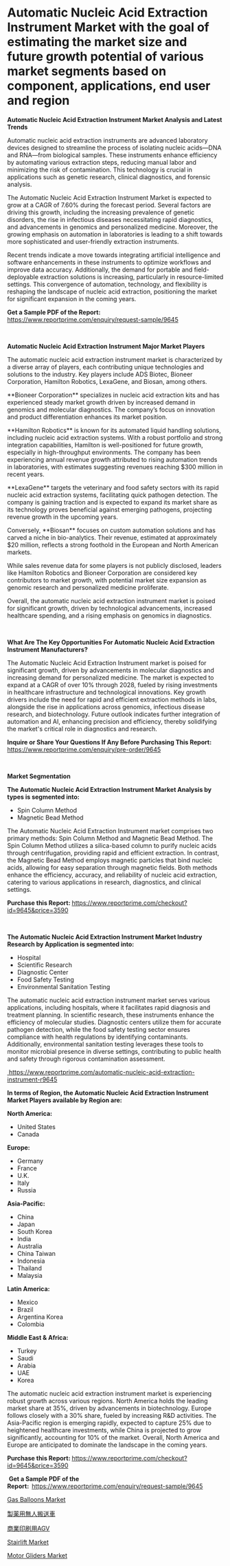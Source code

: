 <p><h1>Automatic Nucleic Acid Extraction Instrument Market with the goal of estimating the market size and future growth potential of various market segments based on component, applications, end user and region</h1></p><p><strong>Automatic Nucleic Acid Extraction Instrument Market Analysis and Latest Trends</strong></p>
<p><p>Automatic nucleic acid extraction instruments are advanced laboratory devices designed to streamline the process of isolating nucleic acids—DNA and RNA—from biological samples. These instruments enhance efficiency by automating various extraction steps, reducing manual labor and minimizing the risk of contamination. This technology is crucial in applications such as genetic research, clinical diagnostics, and forensic analysis.</p><p>The Automatic Nucleic Acid Extraction Instrument Market is expected to grow at a CAGR of 7.60% during the forecast period. Several factors are driving this growth, including the increasing prevalence of genetic disorders, the rise in infectious diseases necessitating rapid diagnostics, and advancements in genomics and personalized medicine. Moreover, the growing emphasis on automation in laboratories is leading to a shift towards more sophisticated and user-friendly extraction instruments.</p><p>Recent trends indicate a move towards integrating artificial intelligence and software enhancements in these instruments to optimize workflows and improve data accuracy. Additionally, the demand for portable and field-deployable extraction solutions is increasing, particularly in resource-limited settings. This convergence of automation, technology, and flexibility is reshaping the landscape of nucleic acid extraction, positioning the market for significant expansion in the coming years.</p></p>
<p><strong>Get a Sample PDF of the Report:&nbsp;</strong> <a href="https://www.reportprime.com/enquiry/request-sample/9645">https://www.reportprime.com/enquiry/request-sample/9645</a></p>
<p>&nbsp;</p>
<p><strong>Automatic Nucleic Acid Extraction Instrument Major Market Players</strong></p>
<p><p>The automatic nucleic acid extraction instrument market is characterized by a diverse array of players, each contributing unique technologies and solutions to the industry. Key players include ADS Biotec, Bioneer Corporation, Hamilton Robotics, LexaGene, and Biosan, among others.</p><p>**Bioneer Corporation** specializes in nucleic acid extraction kits and has experienced steady market growth driven by increased demand in genomics and molecular diagnostics. The company’s focus on innovation and product differentiation enhances its market position.</p><p>**Hamilton Robotics** is known for its automated liquid handling solutions, including nucleic acid extraction systems. With a robust portfolio and strong integration capabilities, Hamilton is well-positioned for future growth, especially in high-throughput environments. The company has been experiencing annual revenue growth attributed to rising automation trends in laboratories, with estimates suggesting revenues reaching $300 million in recent years.</p><p>**LexaGene** targets the veterinary and food safety sectors with its rapid nucleic acid extraction systems, facilitating quick pathogen detection. The company is gaining traction and is expected to expand its market share as its technology proves beneficial against emerging pathogens, projecting revenue growth in the upcoming years.</p><p>Conversely, **Biosan** focuses on custom automation solutions and has carved a niche in bio-analytics. Their revenue, estimated at approximately $20 million, reflects a strong foothold in the European and North American markets.</p><p>While sales revenue data for some players is not publicly disclosed, leaders like Hamilton Robotics and Bioneer Corporation are considered key contributors to market growth, with potential market size expansion as genomic research and personalized medicine proliferate.</p><p>Overall, the automatic nucleic acid extraction instrument market is poised for significant growth, driven by technological advancements, increased healthcare spending, and a rising emphasis on genomics in diagnostics.</p></p>
<p>&nbsp;</p>
<p><strong>What Are The Key Opportunities For Automatic Nucleic Acid Extraction Instrument Manufacturers?</strong></p>
<p><p>The Automatic Nucleic Acid Extraction Instrument market is poised for significant growth, driven by advancements in molecular diagnostics and increasing demand for personalized medicine. The market is expected to expand at a CAGR of over 10% through 2028, fueled by rising investments in healthcare infrastructure and technological innovations. Key growth drivers include the need for rapid and efficient extraction methods in labs, alongside the rise in applications across genomics, infectious disease research, and biotechnology. Future outlook indicates further integration of automation and AI, enhancing precision and efficiency, thereby solidifying the market's critical role in diagnostics and research.</p></p>
<p><strong>Inquire or Share Your Questions If Any Before Purchasing This Report:</strong> <a href="https://www.reportprime.com/enquiry/pre-order/9645">https://www.reportprime.com/enquiry/pre-order/9645</a></p>
<p>&nbsp;</p>
<p><strong>Market Segmentation</strong></p>
<p><strong>The Automatic Nucleic Acid Extraction Instrument Market Analysis by types is segmented into:</strong></p>
<p><ul><li>Spin Column Method</li><li>Magnetic Bead Method</li></ul></p>
<p><p>The Automatic Nucleic Acid Extraction Instrument market comprises two primary methods: Spin Column Method and Magnetic Bead Method. The Spin Column Method utilizes a silica-based column to purify nucleic acids through centrifugation, providing rapid and efficient extraction. In contrast, the Magnetic Bead Method employs magnetic particles that bind nucleic acids, allowing for easy separation through magnetic fields. Both methods enhance the efficiency, accuracy, and reliability of nucleic acid extraction, catering to various applications in research, diagnostics, and clinical settings.</p></p>
<p><strong>Purchase this Report:&nbsp;</strong><a href="https://www.reportprime.com/checkout?id=9645&price=3590">https://www.reportprime.com/checkout?id=9645&price=3590</a></p>
<p>&nbsp;</p>
<p><strong>The Automatic Nucleic Acid Extraction Instrument Market Industry Research by Application is segmented into:</strong></p>
<p><ul><li>Hospital</li><li>Scientific Research</li><li>Diagnostic Center</li><li>Food Safety Testing</li><li>Environmental Sanitation Testing</li></ul></p>
<p><p>The automatic nucleic acid extraction instrument market serves various applications, including hospitals, where it facilitates rapid diagnosis and treatment planning. In scientific research, these instruments enhance the efficiency of molecular studies. Diagnostic centers utilize them for accurate pathogen detection, while the food safety testing sector ensures compliance with health regulations by identifying contaminants. Additionally, environmental sanitation testing leverages these tools to monitor microbial presence in diverse settings, contributing to public health and safety through rigorous contamination assessment.</p></p>
<p><a href="https://www.reportprime.com/automatic-nucleic-acid-extraction-instrument-r9645">&nbsp;https://www.reportprime.com/automatic-nucleic-acid-extraction-instrument-r9645</a></p>
<p><strong>In terms of Region, the Automatic Nucleic Acid Extraction Instrument Market Players available by Region are:</strong></p>
<p>
    <p> <strong> North America: </strong>
        <ul>
            <li>United States</li>
            <li>Canada</li>
        </ul>
        </p> 
    <p> <strong> Europe: </strong>
        <ul>
            <li>Germany</li>
            <li>France</li>
            <li>U.K.</li>
            <li>Italy</li>
            <li>Russia</li>
        </ul>
        </p> 
    <p> <strong> Asia-Pacific: </strong>
        <ul>
            <li>China</li>
            <li>Japan</li>
            <li>South Korea</li>
            <li>India</li>
            <li>Australia</li>
            <li>China Taiwan</li>
            <li>Indonesia</li>
            <li>Thailand</li>
            <li>Malaysia</li>
        </ul>
        </p> 
    <p> <strong> Latin America: </strong>
        <ul>
            <li>Mexico</li>
            <li>Brazil</li>
            <li>Argentina Korea</li>
            <li>Colombia</li>
        </ul>
        </p> 
    <p> <strong> Middle East & Africa: </strong>
        <ul>
            <li>Turkey</li>
            <li>Saudi</li>
            <li>Arabia</li>
            <li>UAE</li>
            <li>Korea</li>
        </ul>
    </p>
    </p>
<p><p>The automatic nucleic acid extraction instrument market is experiencing robust growth across various regions. North America holds the leading market share at 35%, driven by advancements in biotechnology. Europe follows closely with a 30% share, fueled by increasing R&D activities. The Asia-Pacific region is emerging rapidly, expected to capture 25% due to heightened healthcare investments, while China is projected to grow significantly, accounting for 10% of the market. Overall, North America and Europe are anticipated to dominate the landscape in the coming years.</p></p>
<p><strong>Purchase this Report: </strong><a href="https://www.reportprime.com/checkout?id=9645&price=3590">https://www.reportprime.com/checkout?id=9645&price=3590</a></p>
<p>&nbsp;<strong>Get a Sample PDF of the Report:&nbsp;&nbsp;</strong><a href="https://www.reportprime.com/enquiry/request-sample/9645">https://www.reportprime.com/enquiry/request-sample/9645</a></p>
<p><strong></strong></p>
<p><p><a href="https://medium.com/@amandawbrown02/the-global-market-overview-of-the-gas-balloons-market-provides-a-unique-perspective-on-the-key-b991e1556de5">Gas Balloons Market</a></p><p><a href="https://medium.com/@jessicagtk0/pharmaceutical-agv-market-%E3%81%AE%E3%82%B0%E3%83%AD%E3%83%BC%E3%83%90%E3%83%AB%E5%B8%82%E5%A0%B4%E6%A6%82%E8%A6%81%E3%81%AF-%E4%B8%96%E7%95%8C%E3%81%8A%E3%82%88%E3%81%B3%E4%B8%BB%E8%A6%81%E5%B8%82%E5%A0%B4%E3%81%AB%E3%81%8A%E3%81%91%E3%82%8B%E6%A5%AD%E7%95%8C%E3%81%AB%E5%BD%B1%E9%9F%BF%E3%82%92%E4%B8%8E%E3%81%88%E3%82%8B%E4%B8%BB%E8%A6%81%E3%81%AA%E3%83%88%E3%83%AC%E3%83%B3%E3%83%89%E3%81%AB%E3%81%A4%E3%81%84%E3%81%A6-%E7%8B%AC%E8%87%AA%E3%81%AE%E8%A6%96%E7%82%B9%E3%82%92%E6%8F%90%E4%BE%9B%E3%81%97%E3%81%BE%E3%81%99-1048cc0b442a">製薬用無人搬送車</a></p><p><a href="https://medium.com/@jessicagtk0/commercial-printing-agv-market-%E3%81%AF-%E3%82%B3%E3%82%B9%E3%83%88%E7%AE%A1%E7%90%86%E3%81%A8%E5%8A%B9%E7%8E%87%E5%90%91%E4%B8%8A%E3%82%92%E5%84%AA%E5%85%88%E3%81%97%E3%81%BE%E3%81%99-%E3%81%95%E3%82%89%E3%81%AB-%E5%A0%B1%E5%91%8A%E6%9B%B8%E3%81%AF%E5%B8%82%E5%A0%B4%E3%81%AE%E9%9C%80%E8%A6%81%E9%9D%A2%E3%81%A8%E4%BE%9B%E7%B5%A6%E9%9D%A2%E3%81%AE%E4%B8%A1%E6%96%B9%E3%82%92%E3%82%AB%E3%83%90%E3%83%BC%E3%81%97%E3%81%A6%E3%81%84%E3%81%BE%E3%81%99-commercial-eb5a221473c8">商業印刷用AGV</a></p><p><a href="https://www.linkedin.com/pulse/how-stairlift-market-changing-from-2024-2031-research-agenda-hw9mc?trackingId=Kpn7omawTomRPWQgU1q3IQ%3D%3D">Stairlift Market</a></p><p><a href="https://medium.com/@amandawbrown02/the-motor-gliders-market-has-witnessed-significant-growth-in-recent-years-and-this-trend-is-55b1e225dd9c">Motor Gliders Market</a></p></p>